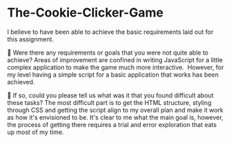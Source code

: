 # The-Cookie-Clicker-Game

I believe to have been able to achieve the basic requirements laid out for this assignment.

🎯 Were there any requirements or goals that you were not quite able to achieve? Areas of improvement are confined in writing JavaScript for a little complex application to make the game much more interactive.  However, for my level having a simple script for a basic application that works has been achieved.

🎯 If so, could you please tell us what was it that you found difficult about these tasks? The most difficult part is to get the HTML structure, styling through CSS and getting the script align to my overall plan and make it work as how it's envisioned to be. It's clear to me what the main goal is, however, the process of getting there requires a trial and error exploration that eats up most of my time. 
